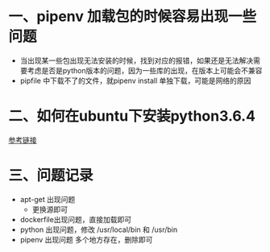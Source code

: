 # 一、pipenv 加载包的时候容易出现一些问题

- 当出现某一些包出现无法安装的时候，找到对应的报错，如果还是无法解决需要考虑是否是python版本的问题，因为一些库的出现，在版本上可能会不兼容
- pipfile 中下载不了的文件，就pipenv install 单独下载，可能是网络的原因



# 二、如何在ubuntu下安装python3.6.4

[参考链接](http://t.zoukankan.com/aidenzdly-p-11351316.html)





# 三、问题记录

- apt-get 出现问题
  - 更换源即可
- dockerfile出现问题，直接加载即可
- python 出现问题，修改 /usr/local/bin 和 /usr/bin
- pipenv 出现问题 多个地方存在，删除即可